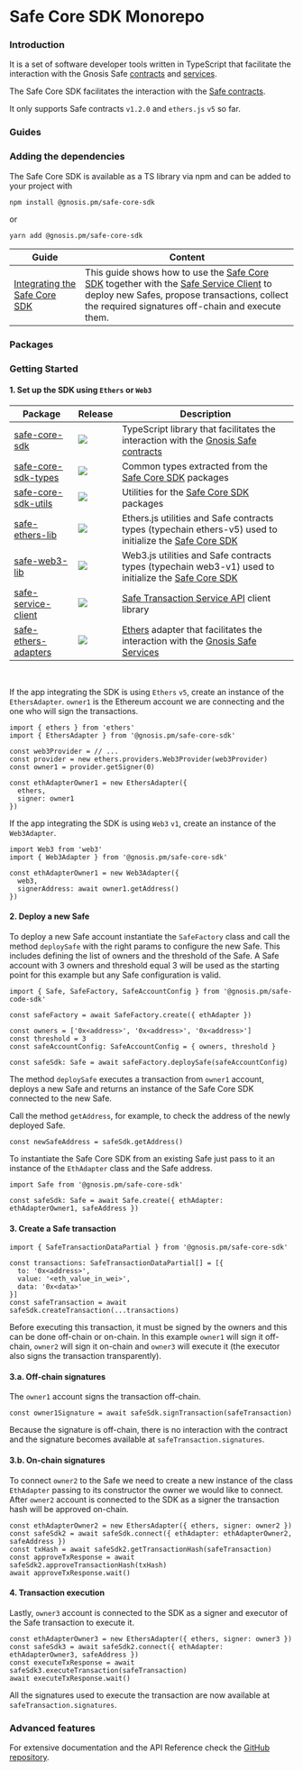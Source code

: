 # Safe Core SDK Monorepo

### Introduction

It is a set of software developer tools written in TypeScript that facilitate the interaction with the Gnosis Safe [contracts](https://github.com/safe-global/safe-contracts) and [services](https://github.com/safe-global/safe-transaction-service).

The Safe Core SDK facilitates the interaction with the [Safe contracts](https://github.com/gnosis/safe-contracts).

It only supports Safe contracts `v1.2.0` and `ethers.js` `v5` so far.

### Guides <a href="#guides" id="guides"></a>

### Adding the dependencies

The Safe Core SDK is available as a TS library via npm and can be added to your project with

```
npm install @gnosis.pm/safe-core-sdk
```

or

```
yarn add @gnosis.pm/safe-core-sdk
```

| Guide                                                                                                                                      | Content                                                                                                                                                                                                                                                                                                                                                            |
| ------------------------------------------------------------------------------------------------------------------------------------------ | ------------------------------------------------------------------------------------------------------------------------------------------------------------------------------------------------------------------------------------------------------------------------------------------------------------------------------------------------------------------ |
| ​[Integrating the Safe Core SDK](https://github.com/safe-global/safe-core-sdk/blob/main/packages/guides/integrating-the-safe-core-sdk.md)​ | This guide shows how to use the [Safe Core SDK](https://github.com/safe-global/safe-core-sdk/tree/main/packages/safe-core-sdk) together with the [Safe Service Client](https://github.com/safe-global/safe-core-sdk/tree/main/packages/safe-service-client) to deploy new Safes, propose transactions, collect the required signatures off-chain and execute them. |

### Packages <a href="#packages" id="packages"></a>

### Getting Started

#### 1. Set up the SDK using `Ethers` or `Web3`

| Package                                                                                                                                                         | Release                                                                                                                                                                                                                                                                                                      | Description                                                                                                                                                                                |
| --------------------------------------------------------------------------------------------------------------------------------------------------------------- | ------------------------------------------------------------------------------------------------------------------------------------------------------------------------------------------------------------------------------------------------------------------------------------------------------------ | ------------------------------------------------------------------------------------------------------------------------------------------------------------------------------------------ |
| [safe-core-sdk](https://github.com/safe-global/safe-core-sdk/tree/main/packages/safe-core-sdk)                                                                  | ​​​[​![](https://camo.githubusercontent.com/19147c4a75d901dba6558ccfee53e26ba37f8a3a5cd712dc9af7850e31669428/68747470733a2f2f62616467652e667572792e696f2f6a732f253430676e6f7369732e706d253246736166652d636f72652d73646b2e737667)​](https://badge.fury.io/js/%40gnosis.pm%2Fsafe-core-sdk)​                   | TypeScript library that facilitates the interaction with the [Gnosis Safe contracts](https://github.com/safe-global/safe-contracts)​​                                                      |
| [safe-core-sdk-types](https://github.com/safe-global/safe-core-sdk/tree/main/packages/safe-core-sdk-types)                                                      | ​​[​![](https://camo.githubusercontent.com/04b0bf621b96568b581a78cb15b14e7c41ebd0f63e8bd30923cd5002dc7643f7/68747470733a2f2f62616467652e667572792e696f2f6a732f253430676e6f7369732e706d253246736166652d636f72652d73646b2d74797065732e737667)​](https://badge.fury.io/js/%40gnosis.pm%2Fsafe-core-sdk-types)   | Common types extracted from the [Safe Core SDK](https://github.com/safe-global/safe-core-sdk/tree/main/packages) packages​                                                                 |
| ​[safe-core-sdk-utils](https://github.com/safe-global/safe-core-sdk/tree/main/packages/safe-core-sdk-utils)                                                     | ​​[​![](https://camo.githubusercontent.com/80f6ae8a9a238a7945715a801c7b175dc1935bd7c2ba107af195add19f9cccf5/68747470733a2f2f62616467652e667572792e696f2f6a732f253430676e6f7369732e706d253246736166652d636f72652d73646b2d7574696c732e737667)​](https://badge.fury.io/js/%40gnosis.pm%2Fsafe-core-sdk-utils)​  | Utilities for the [Safe Core SDK](https://github.com/safe-global/safe-core-sdk/tree/main/packages) packages​                                                                               |
| [safe-ethers-lib](https://github.com/safe-global/safe-core-sdk/tree/main/packages/safe-ethers-lib)[​](https://badge.fury.io/js/%40gnosis.pm%2Fsafe-ethers-lib)​ | ​​[​![](https://camo.githubusercontent.com/d66876aabb982598d1b45cfb1f189152c6ce3b21c80a70294407a6643fff8388/68747470733a2f2f62616467652e667572792e696f2f6a732f253430676e6f7369732e706d253246736166652d6574686572732d6c69622e737667)](https://badge.fury.io/js/%40gnosis.pm%2Fsafe-ethers-lib)                | Ethers.js utilities and Safe contracts types (typechain ethers-v5) used to initialize the [Safe Core SDK](https://github.com/safe-global/safe-core-sdk/tree/main/packages/safe-core-sdk)​​ |
| [safe-web3-lib](https://github.com/safe-global/safe-core-sdk/tree/main/packages/safe-web3-lib)                                                                  | ​​[​![](https://camo.githubusercontent.com/384c10c1be148ea5f3064e34fcf65961a5995632b487027f70564fd0c4960b98/68747470733a2f2f62616467652e667572792e696f2f6a732f253430676e6f7369732e706d253246736166652d776562332d6c69622e737667)​](https://badge.fury.io/js/%40gnosis.pm%2Fsafe-web3-lib)​                    | Web3.js utilities and Safe contracts types (typechain web3-v1) used to initialize the [Safe Core SDK](https://github.com/safe-global/safe-core-sdk/tree/main/packages/safe-core-sdk)       |
| ​​[safe-service-client](https://github.com/safe-global/safe-core-sdk/tree/main/packages/safe-service-client)                                                    | ​​[​![](https://camo.githubusercontent.com/0029846ff55fff05d4984771dc5f22ad3af526fdee0c91409286d5c53d08aefa/68747470733a2f2f62616467652e667572792e696f2f6a732f253430676e6f7369732e706d253246736166652d736572766963652d636c69656e742e737667)​](https://badge.fury.io/js/%40gnosis.pm%2Fsafe-service-client)​​ | [Safe Transaction Service API](https://github.com/safe-global/safe-transaction-service) client library                                                                                     |
| ​[safe-ethers-adapters](https://github.com/safe-global/safe-core-sdk/tree/main/packages/safe-ethers-adapters)                                                   | ​​[​![](https://camo.githubusercontent.com/62da84e05b7e25aa7458a90df1f07d50689d95dbce8e012cad4f1aa4c60b7fa4/68747470733a2f2f62616467652e667572792e696f2f6a732f253430676e6f7369732e706d253246736166652d6574686572732d61646170746572732e737667)](https://badge.fury.io/js/%40gnosis.pm%2Fsafe-ethers-adapters) | [Ethers](https://docs.ethers.io/v5/single-page/) adapter that facilitates the interaction with the [Gnosis Safe Services](https://github.com/safe-global/safe-transaction-service)         |

[​](https://badge.fury.io/js/%40gnosis.pm%2Fsafe-ethers-adapters)​​

If the app integrating the SDK is using `Ethers` `v5`, create an instance of the `EthersAdapter`. `owner1` is the Ethereum account we are connecting and the one who will sign the transactions.

```
import { ethers } from 'ethers'
import { EthersAdapter } from '@gnosis.pm/safe-core-sdk'

const web3Provider = // ...
const provider = new ethers.providers.Web3Provider(web3Provider)
const owner1 = provider.getSigner(0)

const ethAdapterOwner1 = new EthersAdapter({
  ethers,
  signer: owner1
})
```

If the app integrating the SDK is using `Web3` `v1`, create an instance of the `Web3Adapter`.

```
import Web3 from 'web3'
import { Web3Adapter } from '@gnosis.pm/safe-core-sdk'

const ethAdapterOwner1 = new Web3Adapter({
  web3,
  signerAddress: await owner1.getAddress()
})
```

#### 2. Deploy a new Safe

To deploy a new Safe account instantiate the `SafeFactory` class and call the method `deploySafe` with the right params to configure the new Safe. This includes defining the list of owners and the threshold of the Safe. A Safe account with 3 owners and threshold equal 3 will be used as the starting point for this example but any Safe configuration is valid.

```
import { Safe, SafeFactory, SafeAccountConfig } from '@gnosis.pm/safe-code-sdk'

const safeFactory = await SafeFactory.create({ ethAdapter })

const owners = ['0x<address>', '0x<address>', '0x<address>']
const threshold = 3
const safeAccountConfig: SafeAccountConfig = { owners, threshold }

const safeSdk: Safe = await safeFactory.deploySafe(safeAccountConfig)
```

The method `deploySafe` executes a transaction from `owner1` account, deploys a new Safe and returns an instance of the Safe Core SDK connected to the new Safe.

Call the method `getAddress`, for example, to check the address of the newly deployed Safe.

```
const newSafeAddress = safeSdk.getAddress()
```

To instantiate the Safe Core SDK from an existing Safe just pass to it an instance of the `EthAdapter` class and the Safe address.

```
import Safe from '@gnosis.pm/safe-core-sdk'

const safeSdk: Safe = await Safe.create({ ethAdapter: ethAdapterOwner1, safeAddress })
```

#### 3. Create a Safe transaction

```
import { SafeTransactionDataPartial } from '@gnosis.pm/safe-core-sdk'

const transactions: SafeTransactionDataPartial[] = [{
  to: '0x<address>',
  value: '<eth_value_in_wei>',
  data: '0x<data>'
}]
const safeTransaction = await safeSdk.createTransaction(...transactions)
```

Before executing this transaction, it must be signed by the owners and this can be done off-chain or on-chain. In this example `owner1` will sign it off-chain, `owner2` will sign it on-chain and `owner3` will execute it (the executor also signs the transaction transparently).

#### 3.a. Off-chain signatures

The `owner1` account signs the transaction off-chain.

```
const owner1Signature = await safeSdk.signTransaction(safeTransaction)
```

Because the signature is off-chain, there is no interaction with the contract and the signature becomes available at `safeTransaction.signatures`.

#### 3.b. On-chain signatures

To connect `owner2` to the Safe we need to create a new instance of the class `EthAdapter` passing to its constructor the owner we would like to connect. After `owner2` account is connected to the SDK as a signer the transaction hash will be approved on-chain.

```
const ethAdapterOwner2 = new EthersAdapter({ ethers, signer: owner2 })
const safeSdk2 = await safeSdk.connect({ ethAdapter: ethAdapterOwner2, safeAddress })
const txHash = await safeSdk2.getTransactionHash(safeTransaction)
const approveTxResponse = await safeSdk2.approveTransactionHash(txHash)
await approveTxResponse.wait()
```

#### 4. Transaction execution

Lastly, `owner3` account is connected to the SDK as a signer and executor of the Safe transaction to execute it.

```
const ethAdapterOwner3 = new EthersAdapter({ ethers, signer: owner3 })
const safeSdk3 = await safeSdk2.connect({ ethAdapter: ethAdapterOwner3, safeAddress })
const executeTxResponse = await safeSdk3.executeTransaction(safeTransaction)
await executeTxResponse.wait()
```

All the signatures used to execute the transaction are now available at `safeTransaction.signatures`.

### Advanced features

For extensive documentation and the API Reference check the [GitHub repository](https://github.com/gnosis/safe-core-sdk).
